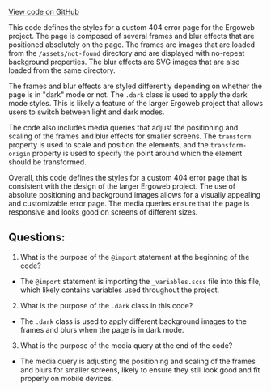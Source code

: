[View code on GitHub](https://github.com/ergoplatform/ergoweb/styles/not-found.scss)

This code defines the styles for a custom 404 error page for the Ergoweb project. The page is composed of several frames and blur effects that are positioned absolutely on the page. The frames are images that are loaded from the `/assets/not-found` directory and are displayed with no-repeat background properties. The blur effects are SVG images that are also loaded from the same directory.

The frames and blur effects are styled differently depending on whether the page is in "dark" mode or not. The `.dark` class is used to apply the dark mode styles. This is likely a feature of the larger Ergoweb project that allows users to switch between light and dark modes.

The code also includes media queries that adjust the positioning and scaling of the frames and blur effects for smaller screens. The `transform` property is used to scale and position the elements, and the `transform-origin` property is used to specify the point around which the element should be transformed.

Overall, this code defines the styles for a custom 404 error page that is consistent with the design of the larger Ergoweb project. The use of absolute positioning and background images allows for a visually appealing and customizable error page. The media queries ensure that the page is responsive and looks good on screens of different sizes.
## Questions: 
 1. What is the purpose of the `@import` statement at the beginning of the code?
- The `@import` statement is importing the `_variables.scss` file into this file, which likely contains variables used throughout the project.

2. What is the purpose of the `.dark` class in this code?
- The `.dark` class is used to apply different background images to the frames and blurs when the page is in dark mode.

3. What is the purpose of the media query at the end of the code?
- The media query is adjusting the positioning and scaling of the frames and blurs for smaller screens, likely to ensure they still look good and fit properly on mobile devices.